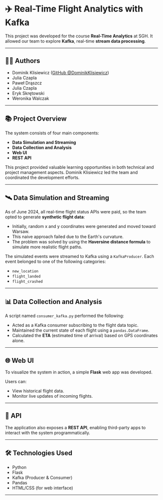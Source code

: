 # ✈️ Real-Time Flight Analytics with Kafka

This project was developed for the course **Real-Time Analytics** at SGH. It allowed our team to explore **Kafka**, real-time **stream data processing**.



---

## 🧑‍💻 Authors

- Dominik Klisiewicz ([GitHub @DominikKlisiewicz](https://github.com/DominikKlisiewicz))
- Julia Czapla
- Paweł Drąszcz
- Julia Czapla
- Eryk Skrętowski
- Weronika Walczak

---

## 📚 Project Overview

The system consists of four main components:

- **Data Simulation and Streaming**
- **Data Collection and Analysis**
- **Web UI**
- **REST API**

This project provided valuable learning opportunities in both technical and project management aspects. Dominik Klisiewicz led the team and coordinated the development efforts.

---

## 🛰️ Data Simulation and Streaming

As of June 2024, all real-time flight status APIs were paid, so the team opted to generate **synthetic flight data**:

- Initially, random x and y coordinates were generated and moved toward Warsaw.
- This naive approach failed due to the Earth's curvature.
- The problem was solved by using the **Haversine distance formula** to simulate more realistic flight paths.

The simulated events were streamed to Kafka using a `KafkaProducer`. Each event belonged to one of the following categories:

- `new_location`
- `flight_landed`
- `flight_crashed`

---

## 📊 Data Collection and Analysis

A script named `consumer_kafka.py` performed the following:

- Acted as a Kafka consumer subscribing to the flight data topic.
- Maintained the current state of each flight using a `pandas.DataFrame`.
- Calculated the **ETA** (estimated time of arrival) based on GPS coordinates alone.

---

## 🌐 Web UI

To visualize the system in action, a simple **Flask** web app was developed.

Users can:

- View historical flight data.
- Monitor live updates of incoming flights.

---

## 🔌 API

The application also exposes a **REST API**, enabling third-party apps to interact with the system programmatically.

---

## 🛠️ Technologies Used

- Python
- Flask
- Kafka (Producer & Consumer)
- Pandas
- HTML/CSS (for web interface)

---



